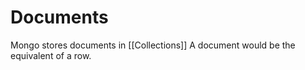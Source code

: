 # Documents

Mongo stores documents in [[Collections]] 
A document would be the equivalent of a row.